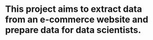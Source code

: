 # This project aims to extract data from an e-commerce website and prepare data for data scientists.

